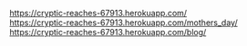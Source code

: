 https://cryptic-reaches-67913.herokuapp.com/  
https://cryptic-reaches-67913.herokuapp.com/mothers_day/  
https://cryptic-reaches-67913.herokuapp.com/blog/
